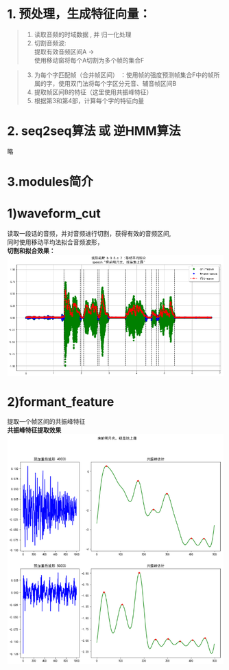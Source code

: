 # 1. 预处理，生成特征向量：  
> 1) 读取音频的时域数据 , 并 归一化处理   
> 2) 切割音频波:   
> 提取有效音频区间A →   
> 使用移动窗将每个A切割为多个帧的集合F    
  
> 3) 为每个字匹配帧（合并帧区间） ：使用帧的强度预测帧集合F中的帧所属的字，使用双门法将每个字区分元音、辅音帧区间B
> 4) 提取帧区间B的特征（这里使用共振峰特征）  
> 5) 根据第3和第4部，计算每个字的特征向量  

# 2. seq2seq算法 或 逆HMM算法  
略  

# 3.modules简介  
# 1)waveform_cut  
读取一段话的音频，并对音频进行切割，获得有效的音频区间,  
同时使用移动平均法拟合音频波形，  
**切割和拟合效果：**  
![切割时域音频1](https://github.com/laura-zhang-cn/speeches_models/blob/main/ASR_1/asr1images/img3_wavecut.png)  

# 2)formant_feature  
提取一个帧区间的共振峰特征  
**共振峰特征提取效果**  
![共振峰特征](https://github.com/laura-zhang-cn/speeches_models/blob/main/ASR_1/asr1images/image1_formant_feature.png)  

